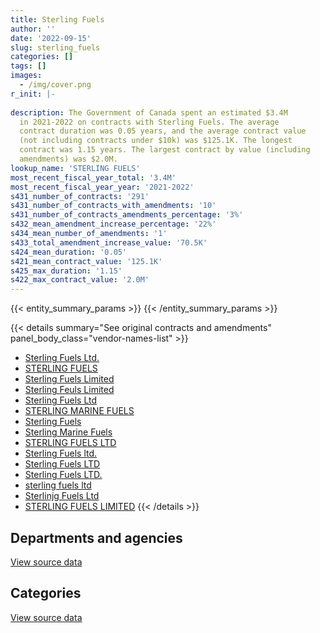 ```yaml
---
title: Sterling Fuels
author: ''
date: '2022-09-15'
slug: sterling_fuels
categories: []
tags: []
images:
  - /img/cover.png
r_init: |-
  
description: The Government of Canada spent an estimated $3.4M
  in 2021-2022 on contracts with Sterling Fuels. The average
  contract duration was 0.05 years, and the average contract value
  (not including contracts under $10k) was $125.1K. The longest
  contract was 1.15 years. The largest contract by value (including
  amendments) was $2.0M.
lookup_name: 'STERLING FUELS'
most_recent_fiscal_year_total: '3.4M'
most_recent_fiscal_year_year: '2021-2022'
s431_number_of_contracts: '291'
s431_number_of_contracts_with_amendments: '10'
s431_number_of_contracts_amendments_percentage: '3%'
s432_mean_amendment_increase_percentage: '22%'
s434_mean_number_of_amendments: '1'
s433_total_amendment_increase_value: '70.5K'
s424_mean_duration: '0.05'
s421_mean_contract_value: '125.1K'
s425_max_duration: '1.15'
s422_max_contract_value: '2.0M'
---
```


<script src="/rmarkdown-libs/htmlwidgets/htmlwidgets.js"></script>
<link href="/rmarkdown-libs/datatables-css/datatables-crosstalk.css" rel="stylesheet" />
<script src="/rmarkdown-libs/datatables-binding/datatables.js"></script>
<script src="/rmarkdown-libs/jquery/jquery-3.6.0.min.js"></script>
<link href="/rmarkdown-libs/dt-core-bootstrap/css/dataTables.bootstrap.min.css" rel="stylesheet" />
<link href="/rmarkdown-libs/dt-core-bootstrap/css/dataTables.bootstrap.extra.css" rel="stylesheet" />
<script src="/rmarkdown-libs/dt-core-bootstrap/js/jquery.dataTables.min.js"></script>
<script src="/rmarkdown-libs/dt-core-bootstrap/js/dataTables.bootstrap.min.js"></script>
<link href="/rmarkdown-libs/crosstalk/css/crosstalk.min.css" rel="stylesheet" />
<script src="/rmarkdown-libs/crosstalk/js/crosstalk.min.js"></script>
<script src="/rmarkdown-libs/htmlwidgets/htmlwidgets.js"></script>
<link href="/rmarkdown-libs/datatables-css/datatables-crosstalk.css" rel="stylesheet" />
<script src="/rmarkdown-libs/datatables-binding/datatables.js"></script>
<script src="/rmarkdown-libs/jquery/jquery-3.6.0.min.js"></script>
<link href="/rmarkdown-libs/dt-core-bootstrap/css/dataTables.bootstrap.min.css" rel="stylesheet" />
<link href="/rmarkdown-libs/dt-core-bootstrap/css/dataTables.bootstrap.extra.css" rel="stylesheet" />
<script src="/rmarkdown-libs/dt-core-bootstrap/js/jquery.dataTables.min.js"></script>
<script src="/rmarkdown-libs/dt-core-bootstrap/js/dataTables.bootstrap.min.js"></script>
<link href="/rmarkdown-libs/crosstalk/css/crosstalk.min.css" rel="stylesheet" />
<script src="/rmarkdown-libs/crosstalk/js/crosstalk.min.js"></script>

{{< entity_summary_params >}}
{{< /entity_summary_params >}}

{{< details summary="See original contracts and amendments" panel_body_class="vendor-names-list" >}}
- [Sterling Fuels Ltd.](https://search.open.canada.ca/en/ct/?sort=contract_value_f%20desc&page=1&search_text=%22Sterling%20Fuels%20Ltd.%22)
- [STERLING FUELS](https://search.open.canada.ca/en/ct/?sort=contract_value_f%20desc&page=1&search_text=%22STERLING%20FUELS%22)
- [Sterling Fuels Limited](https://search.open.canada.ca/en/ct/?sort=contract_value_f%20desc&page=1&search_text=%22Sterling%20Fuels%20Limited%22)
- [Sterling Feuls Limited](https://search.open.canada.ca/en/ct/?sort=contract_value_f%20desc&page=1&search_text=%22Sterling%20Feuls%20Limited%22)
- [Sterling Fuels Ltd](https://search.open.canada.ca/en/ct/?sort=contract_value_f%20desc&page=1&search_text=%22Sterling%20Fuels%20Ltd%22)
- [STERLING MARINE FUELS](https://search.open.canada.ca/en/ct/?sort=contract_value_f%20desc&page=1&search_text=%22STERLING%20MARINE%20FUELS%22)
- [Sterling Fuels](https://search.open.canada.ca/en/ct/?sort=contract_value_f%20desc&page=1&search_text=%22Sterling%20Fuels%22)
- [Sterling Marine Fuels](https://search.open.canada.ca/en/ct/?sort=contract_value_f%20desc&page=1&search_text=%22Sterling%20Marine%20Fuels%22)
- [STERLING FUELS LTD](https://search.open.canada.ca/en/ct/?sort=contract_value_f%20desc&page=1&search_text=%22STERLING%20FUELS%20LTD%22)
- [Sterling Fuels ltd.](https://search.open.canada.ca/en/ct/?sort=contract_value_f%20desc&page=1&search_text=%22Sterling%20Fuels%20ltd.%22)
- [Sterling Fuels LTD](https://search.open.canada.ca/en/ct/?sort=contract_value_f%20desc&page=1&search_text=%22Sterling%20Fuels%20LTD%22)
- [Sterling Fuels LTD.](https://search.open.canada.ca/en/ct/?sort=contract_value_f%20desc&page=1&search_text=%22Sterling%20Fuels%20LTD.%22)
- [sterling fuels ltd](https://search.open.canada.ca/en/ct/?sort=contract_value_f%20desc&page=1&search_text=%22sterling%20fuels%20ltd%22)
- [Sterlinjg Fuels Ltd](https://search.open.canada.ca/en/ct/?sort=contract_value_f%20desc&page=1&search_text=%22Sterlinjg%20Fuels%20Ltd%22)
- [STERLING FUELS LIMITED](https://search.open.canada.ca/en/ct/?sort=contract_value_f%20desc&page=1&search_text=%22STERLING%20FUELS%20LIMITED%22)
{{< /details >}}

## Departments and agencies

<div id="htmlwidget-1" style="width:100%;height:auto;" class="datatables html-widget"></div>
<script type="application/json" data-for="htmlwidget-1">{"x":{"style":"bootstrap","filter":"none","vertical":false,"data":[["<a href=\"/departments/aafc-aac/\">Agriculture and Agri-Food Canada<\/a>","<a href=\"/departments/dfo-mpo/\">Fisheries and Oceans Canada<\/a>","<a href=\"/departments/dnd-mdn/\">National Defence<\/a>","<a href=\"/departments/pc/\">Parks Canada<\/a>"],[103160.64,4887856.12,9445216.34,null],[34072.31,3811622.73,1187416.52,null],[null,4146161.47,null,54738.8],[null,3430250.57,null,null]],"container":"<table class=\"table table-striped table-hover row-border order-column display\">\n  <thead>\n    <tr>\n      <th>Department<\/th>\n      <th>2018-2019<\/th>\n      <th>2019-2020<\/th>\n      <th>2020-2021<\/th>\n      <th>2021-2022<\/th>\n    <\/tr>\n  <\/thead>\n<\/table>","options":{"order":[[4,"desc"]],"pageLength":10,"autoWidth":true,"columnDefs":[{"targets":1,"render":"function(data, type, row, meta) {\n    return type !== 'display' ? data : DTWidget.formatCurrency(data, \"$\", 2, 3, \",\", \".\", true, null);\n  }"},{"targets":2,"render":"function(data, type, row, meta) {\n    return type !== 'display' ? data : DTWidget.formatCurrency(data, \"$\", 2, 3, \",\", \".\", true, null);\n  }"},{"targets":3,"render":"function(data, type, row, meta) {\n    return type !== 'display' ? data : DTWidget.formatCurrency(data, \"$\", 2, 3, \",\", \".\", true, null);\n  }"},{"targets":4,"render":"function(data, type, row, meta) {\n    return type !== 'display' ? data : DTWidget.formatCurrency(data, \"$\", 2, 3, \",\", \".\", true, null);\n  }"},{"width":"16%","targets":[1,2,3,4]},{"className":"dt-right","targets":[1,2,3,4]}],"orderClasses":false}},"evals":["options.columnDefs.0.render","options.columnDefs.1.render","options.columnDefs.2.render","options.columnDefs.3.render"],"jsHooks":[]}</script>
<p class="text-right">
<a href="https://github.com/GoC-Spending/contracts-data/tree/main/data/out/vendors/sterling_fuels/summary_by_fiscal_year_by_department.csv" class="source-data-link btn btn-link">View source data</a>
</p>

## Categories

<div id="htmlwidget-2" style="width:100%;height:auto;" class="datatables html-widget"></div>
<script type="application/json" data-for="htmlwidget-2">{"x":{"style":"bootstrap","filter":"none","vertical":false,"data":[["<a href=\"/categories/facilities_and_construction/\">Facilities and construction<\/a>","<a href=\"/categories/defence/\">Defence<\/a>","<a href=\"/categories/transportation_and_logistics/\">Transportation and logistics<\/a>"],[null,9445216.34,4991016.76],[537050,650366.52,3845695.04],[null,null,4200900.27],[null,null,3430250.57]],"container":"<table class=\"table table-striped table-hover row-border order-column display\">\n  <thead>\n    <tr>\n      <th>Category<\/th>\n      <th>2018-2019<\/th>\n      <th>2019-2020<\/th>\n      <th>2020-2021<\/th>\n      <th>2021-2022<\/th>\n    <\/tr>\n  <\/thead>\n<\/table>","options":{"order":[[4,"desc"]],"dom":"t","pageLength":30,"autoWidth":true,"columnDefs":[{"targets":1,"render":"function(data, type, row, meta) {\n    return type !== 'display' ? data : DTWidget.formatCurrency(data, \"$\", 2, 3, \",\", \".\", true, null);\n  }"},{"targets":2,"render":"function(data, type, row, meta) {\n    return type !== 'display' ? data : DTWidget.formatCurrency(data, \"$\", 2, 3, \",\", \".\", true, null);\n  }"},{"targets":3,"render":"function(data, type, row, meta) {\n    return type !== 'display' ? data : DTWidget.formatCurrency(data, \"$\", 2, 3, \",\", \".\", true, null);\n  }"},{"targets":4,"render":"function(data, type, row, meta) {\n    return type !== 'display' ? data : DTWidget.formatCurrency(data, \"$\", 2, 3, \",\", \".\", true, null);\n  }"},{"width":"16%","targets":[1,2,3,4]},{"className":"dt-right","targets":[1,2,3,4]}],"orderClasses":false,"lengthMenu":[10,25,30,50,100]}},"evals":["options.columnDefs.0.render","options.columnDefs.1.render","options.columnDefs.2.render","options.columnDefs.3.render"],"jsHooks":[]}</script>
<p class="text-right">
<a href="https://github.com/GoC-Spending/contracts-data/tree/main/data/out/vendors/sterling_fuels/summary_by_fiscal_year_by_category.csv" class="source-data-link btn btn-link">View source data</a>
</p>
